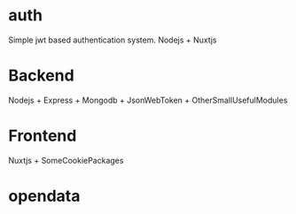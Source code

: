 # auth
Simple jwt based authentication system. Nodejs + Nuxtjs

# Backend
Nodejs + Express + Mongodb + JsonWebToken + OtherSmallUsefulModules

# Frontend
Nuxtjs + SomeCookiePackages

# opendata
